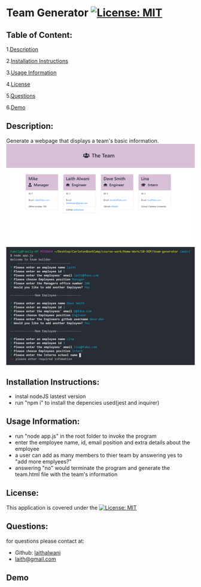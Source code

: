 # Team Generator           [![License: MIT](https://img.shields.io/badge/License-MIT-yellow.svg)](https://opensource.org/licenses/MIT) 

## Table of Content:
1.[Description](#Description)

2.[Installation Instructions](#Installation-Instructions)

3.[Usage Information](#Usage-Information)

4.[License](#License)

5.[Questions](#Questions)

6.[Demo](#Demo)


## Description:
Generate a webpage that displays a team's basic information.
![](assets/images/app01.png)
![](assets/images/app02.png)

## Installation Instructions:
* instal nodeJS lastest version
* run "npm i" to install the depencies used(jest and inquirer)

## Usage Information:
* run "node app.js" in the root folder to invoke the program 
* enter the employee name, id, email position and extra details about the employee
* a user can add as many members to thier team by answering yes to "add more emplyees?"
* answering "no" would terminate the program and generate the team.html file with the team's information

## License:
This application is covered under the [![License: MIT](https://img.shields.io/badge/License-MIT-yellow.svg)](https://opensource.org/licenses/MIT)    

## Questions:
for questions please contact at:
* Github: [laithalwani](https://github.com/laithalwani)
* laith@gmail.com

## Demo
